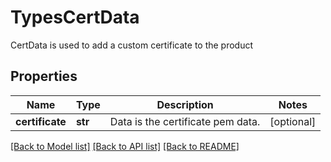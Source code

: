 # TypesCertData

CertData  is used to add a custom certificate to the product

## Properties
Name | Type | Description | Notes
------------ | ------------- | ------------- | -------------
**certificate** | **str** | Data is the certificate pem data.  | [optional] 

[[Back to Model list]](../README.md#documentation-for-models) [[Back to API list]](../README.md#documentation-for-api-endpoints) [[Back to README]](../README.md)


